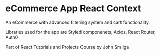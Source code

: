 # eCommerce App React Context

An eCommerce with advanced filtering system and cart functionality.

Libraries used for the app are Styled componenets, Axios, React Router, Auth0

Part of React Tutorials and Projects Course by John Smilga
